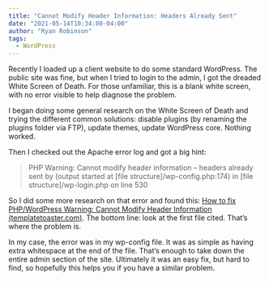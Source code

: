 ```yaml
---
title: "Cannot Modify Header Information: Headers Already Sent"
date: "2021-05-14T10:34:00-04:00"
author: "Ryan Robinson"
tags:
  - WordPress
---
```


Recently I loaded up a client website to do some standard WordPress. The public site was fine, but when I tried to login to the admin, I got the dreaded White Screen of Death. For those unfamiliar, this is a blank white screen, with no error visible to help diagnose the problem.

I began doing some general research on the White Screen of Death and trying the different common solutions: disable plugins (by renaming the plugins folder via FTP), update themes, update WordPress core. Nothing worked.

Then I checked out the Apache error log and got a big hint:

> PHP Warning: Cannot modify header information – headers already sent by (output started at \[file structure\]/wp-config.php:174) in \[file structure\]/wp-login.php on line 530

So I did some more research on that error and found this: [How to fix PHP/WordPress Warning: Cannot Modify Header Information (templatetoaster.com)](https://blog.templatetoaster.com/cannot-modify-header-information/). The bottom line: look at the first file cited. That’s where the problem is.

In my case, the error was in my wp-config file. It was as simple as having extra whitespace at the end of the file. That’s enough to take down the entire admin section of the site. Ultimately it was an easy fix, but hard to find, so hopefully this helps you if you have a similar problem.
